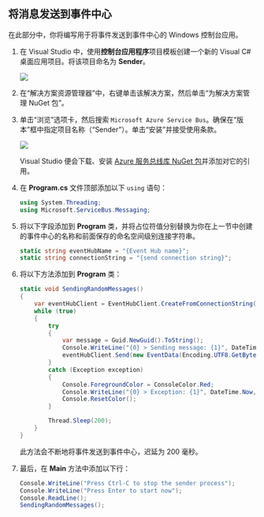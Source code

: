﻿## 将消息发送到事件中心

在此部分中，你将编写用于将事件发送到事件中心的 Windows 控制台应用。

1. 在 Visual Studio 中，使用**控制台应用程序**项目模板创建一个新的 Visual C# 桌面应用项目。将该项目命名为 **Sender**。

    ![](./media/service-bus-event-hubs-getstarted-send-csharp/create-sender-csharp1.png)

2. 在“解决方案资源管理器”中，右键单击该解决方案，然后单击“为解决方案管理 NuGet 包”。

3. 单击“浏览”选项卡，然后搜索 `Microsoft Azure Service Bus`。确保在“版本”框中指定项目名称（“Sender”）。单击“安装”并接受使用条款。

    ![](./media/service-bus-event-hubs-getstarted-send-csharp/create-sender-csharp2.png)  

    Visual Studio 便会下载、安装 [Azure 服务总线库 NuGet 包](https://www.nuget.org/packages/WindowsAzure.ServiceBus)并添加对它的引用。

4. 在 **Program.cs** 文件顶部添加以下 `using` 语句：

    ```csharp
    using System.Threading;
    using Microsoft.ServiceBus.Messaging;
    ```

5. 将以下字段添加到 **Program** 类，并将占位符值分别替换为你在上一节中创建的事件中心的名称和前面保存的命名空间级别连接字符串。

    ```csharp
    static string eventHubName = "{Event Hub name}";
    static string connectionString = "{send connection string}";
    ```

6. 将以下方法添加到 **Program** 类：

    ```csharp
    static void SendingRandomMessages()
    {
        var eventHubClient = EventHubClient.CreateFromConnectionString(connectionString, eventHubName);
        while (true)
        {
            try
            {
                var message = Guid.NewGuid().ToString();
                Console.WriteLine("{0} > Sending message: {1}", DateTime.Now, message);
                eventHubClient.Send(new EventData(Encoding.UTF8.GetBytes(message)));
            }
            catch (Exception exception)
            {
                Console.ForegroundColor = ConsoleColor.Red;
                Console.WriteLine("{0} > Exception: {1}", DateTime.Now, exception.Message);
                Console.ResetColor();
            }

            Thread.Sleep(200);
        }
    }
    ```

    此方法会不断地将事件发送到事件中心，迟延为 200 毫秒。

7. 最后，在 **Main** 方法中添加以下行：

    ```csharp
    Console.WriteLine("Press Ctrl-C to stop the sender process");
    Console.WriteLine("Press Enter to start now");
    Console.ReadLine();
    SendingRandomMessages();
    ```

<!---HONumber=Mooncake_1121_2016-->